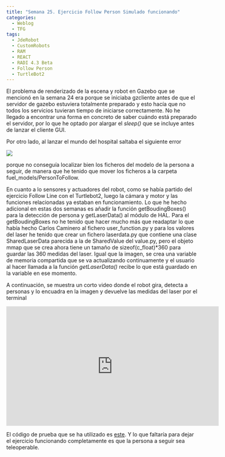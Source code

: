 ```yaml
---
title: "Semana 25. Ejercicio Follow Person Simulado funcionando"
categories:
  - Weblog
  - TFG
tags:
  - JdeRobot
  - CustomRobots
  - RAM
  - REACT
  - RADI 4.3 Beta
  - Follow Person
  - TurtleBot2
---
```



El problema de renderizado de la escena y robot en Gazebo que se mencionó en la semana 24 era porque se iniciaba gzcliente antes de que el servidor de gazebo estuviera totalmente preparado y esto hacía que no todos los servicios tuvieran tiempo de iniciarse correctamente. No he llegado a encontrar una forma en concreto de saber cuándo está preparado el servidor, por lo que he optado por alargar el *sleep()* que se incluye antes de lanzar el cliente GUI. 

Por otro lado, al lanzar el mundo del hospital saltaba el siguiente error

![](/2022-tfg-lucia-chen/images/blog25_26/error_person.png)

porque no conseguía localizar bien los ficheros del modelo de la persona a seguir, de manera que he tenido que mover los ficheros a la carpeta fuel_models/PersonToFollow.

En cuanto a lo sensores y actuadores del robot, como se había partido del ejercicio Follow Line con el Turtlebot2, luego la cámara y motor y las funciones relacionadas ya estaban en funcionamiento. Lo que he hecho adicional en estas dos semanas es añadir la función getBoudingBoxes() para la detección de persona y getLaserData() al módulo de HAL. Para el getBoudingBoxes no he tenido que hacer mucho más que readaptar lo que había hecho Carlos Caminero al fichero user_function.py y para los valores del laser he tenido que crear un fichero laserdata.py que contiene una clase SharedLaserData parecida a la de SharedValue del value.py, pero el objeto mmap que se crea ahora tiene un tamaño de sizeof(c_float)*360 para guardar las 360 medidas del laser. Igual que la imagen, se crea una variable de memoria compartida que se va actualizando continuamente y el usuario al hacer llamada a la función *getLaserData()* recibe lo que está guardado en la variable en ese momento.

A continuación, se muestra un corto video donde el robot gira, detecta a personas y lo encuadra en la imagen y devuelve las medidas del laser por el terminal

<p align="center">
<iframe width="560" height="315" src="https://www.youtube.com/embed/MvnaZ5pL6JM" title="YouTube video player" frameborder="0" allow="accelerometer; autoplay; clipboard-write; encrypted-media; gyroscope; picture-in-picture; web-share" allowfullscreen></iframe>
</p>

El código de prueba que se ha utilizado es [este](https://github.com/RoboticsLabURJC/2022-tfg-lucia-chen/blob/main/test_code.py). Y lo que faltaría para dejar el ejercicio funcionando completamente es que la persona a seguir sea teleoperable.
